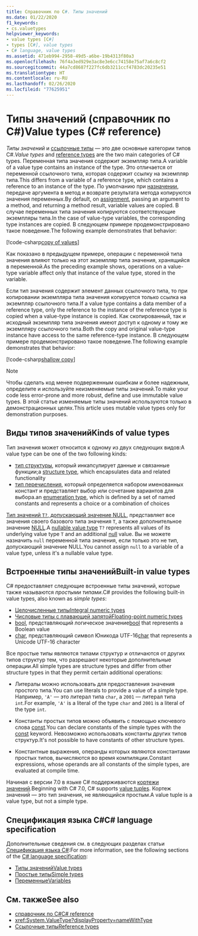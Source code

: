 ```yaml
---
title: Справочник по C#. Типы значений
ms.date: 01/22/2020
f1_keywords:
- cs.valuetypes
helpviewer_keywords:
- value types [C#]
- types [C#], value types
- C# language, value types
ms.assetid: 471eb994-2958-49d5-a6be-19b4313f80a3
ms.openlocfilehash: 76f4a3ed929e3ac8e3e6cc74158e75af7a6c8cf2
ms.sourcegitcommit: 44a7cd8687f227fc6db3211ccf4783dc20235e51
ms.translationtype: HT
ms.contentlocale: ru-RU
ms.lasthandoff: 02/26/2020
ms.locfileid: "77625951"
---
```

# <a name="value-types-c-reference"></a><span data-ttu-id="b5f13-102">Типы значений (справочник по C#)</span><span class="sxs-lookup"><span data-stu-id="b5f13-102">Value types (C# reference)</span></span>

<span data-ttu-id="b5f13-103">*Типы значений* и [ссылочные типы](../keywords/reference-types.md) — это две основные категории типов C#.</span><span class="sxs-lookup"><span data-stu-id="b5f13-103">*Value types* and [reference types](../keywords/reference-types.md) are the two main categories of C# types.</span></span> <span data-ttu-id="b5f13-104">Переменная типа значения содержит экземпляр типа.</span><span class="sxs-lookup"><span data-stu-id="b5f13-104">A variable of a value type contains an instance of the type.</span></span> <span data-ttu-id="b5f13-105">Это отличается от переменной ссылочного типа, которая содержит ссылку на экземпляр типа.</span><span class="sxs-lookup"><span data-stu-id="b5f13-105">This differs from a variable of a reference type, which contains a reference to an instance of the type.</span></span> <span data-ttu-id="b5f13-106">По умолчанию при [назначении](../operators/assignment-operator.md), передаче аргумента в метод и возврате результата метода копируются значения переменных.</span><span class="sxs-lookup"><span data-stu-id="b5f13-106">By default, on [assignment](../operators/assignment-operator.md), passing an argument to a method, and returning a method result, variable values are copied.</span></span> <span data-ttu-id="b5f13-107">В случае переменных типа значения копируются соответствующие экземпляры типа.</span><span class="sxs-lookup"><span data-stu-id="b5f13-107">In the case of value-type variables, the corresponding type instances are copied.</span></span> <span data-ttu-id="b5f13-108">В следующем примере продемонстрировано такое поведение.</span><span class="sxs-lookup"><span data-stu-id="b5f13-108">The following example demonstrates that behavior:</span></span>

[!code-csharp[copy of values](~/samples/csharp/language-reference/builtin-types/ValueTypes.cs#ValueTypeCopied)]

<span data-ttu-id="b5f13-109">Как показано в предыдущем примере, операции с переменной типа значения влияют только на этот экземпляр типа значения, хранящийся в переменной.</span><span class="sxs-lookup"><span data-stu-id="b5f13-109">As the preceding example shows, operations on a value-type variable affect only that instance of the value type, stored in the variable.</span></span>

<span data-ttu-id="b5f13-110">Если тип значения содержит элемент данных ссылочного типа, то при копировании экземпляра типа значения копируется только ссылка на экземпляр ссылочного типа.</span><span class="sxs-lookup"><span data-stu-id="b5f13-110">If a value type contains a data member of a reference type, only the reference to the instance of the reference type is copied when a value-type instance is copied.</span></span> <span data-ttu-id="b5f13-111">Как скопированный, так и исходный экземпляр типа значения имеют доступ к одному и тому же экземпляру ссылочного типа.</span><span class="sxs-lookup"><span data-stu-id="b5f13-111">Both the copy and original value-type instance have access to the same reference-type instance.</span></span> <span data-ttu-id="b5f13-112">В следующем примере продемонстрировано такое поведение.</span><span class="sxs-lookup"><span data-stu-id="b5f13-112">The following example demonstrates that behavior:</span></span>

[!code-csharp[shallow copy](~/samples/csharp/language-reference/builtin-types/ValueTypes.cs#ShallowCopy)]

> [!NOTE]
> <span data-ttu-id="b5f13-113">Чтобы сделать код менее подверженным ошибкам и более надежным, определите и используйте неизменяемые типы значений.</span><span class="sxs-lookup"><span data-stu-id="b5f13-113">To make your code less error-prone and more robust, define and use immutable value types.</span></span> <span data-ttu-id="b5f13-114">В этой статье изменяемые типы значений используются только в демонстрационных целях.</span><span class="sxs-lookup"><span data-stu-id="b5f13-114">This article uses mutable value types only for demonstration purposes.</span></span>

## <a name="kinds-of-value-types"></a><span data-ttu-id="b5f13-115">Виды типов значений</span><span class="sxs-lookup"><span data-stu-id="b5f13-115">Kinds of value types</span></span>

<span data-ttu-id="b5f13-116">Тип значения может относится к одному из двух следующих видов:</span><span class="sxs-lookup"><span data-stu-id="b5f13-116">A value type can be one of the two following kinds:</span></span>

- <span data-ttu-id="b5f13-117">[тип структуры](struct.md), который инкапсулирует данные и связанные функции;</span><span class="sxs-lookup"><span data-stu-id="b5f13-117">a [structure type](struct.md), which encapsulates data and related functionality</span></span>
- <span data-ttu-id="b5f13-118">[тип перечисления](enum.md), который определяется набором именованных констант и представляет выбор или сочетание вариантов для выбора.</span><span class="sxs-lookup"><span data-stu-id="b5f13-118">an [enumeration type](enum.md), which is defined by a set of named constants and represents a choice or a combination of choices</span></span>

<span data-ttu-id="b5f13-119">[Тип значений `T?`, допускающий значение NULL](nullable-value-types.md), представляет все значения своего базового типа значения `T`, а также дополнительное значение [NULL](../keywords/null.md).</span><span class="sxs-lookup"><span data-stu-id="b5f13-119">A [nullable value type](nullable-value-types.md) `T?` represents all values of its underlying value type `T` and an additional [null](../keywords/null.md) value.</span></span> <span data-ttu-id="b5f13-120">Вы не можете назначить `null` переменной типа значения, если только это не тип, допускающий значение NULL.</span><span class="sxs-lookup"><span data-stu-id="b5f13-120">You cannot assign `null` to a variable of a value type, unless it's a nullable value type.</span></span>

## <a name="built-in-value-types"></a><span data-ttu-id="b5f13-121">Встроенные типы значений</span><span class="sxs-lookup"><span data-stu-id="b5f13-121">Built-in value types</span></span>

<span data-ttu-id="b5f13-122">C# предоставляет следующие встроенные типы значений, которые также называются *простыми типами*.</span><span class="sxs-lookup"><span data-stu-id="b5f13-122">C# provides the following built-in value types, also known as *simple types*:</span></span>

- [<span data-ttu-id="b5f13-123">Целочисленные типы</span><span class="sxs-lookup"><span data-stu-id="b5f13-123">Integral numeric types</span></span>](integral-numeric-types.md)
- [<span data-ttu-id="b5f13-124">Числовые типы с плавающей запятой</span><span class="sxs-lookup"><span data-stu-id="b5f13-124">Floating-point numeric types</span></span>](floating-point-numeric-types.md)
- <span data-ttu-id="b5f13-125">[bool](bool.md), представляющий логическое значение</span><span class="sxs-lookup"><span data-stu-id="b5f13-125">[bool](bool.md) that represents a Boolean value</span></span>
- <span data-ttu-id="b5f13-126">[char](char.md), представляющий символ Юникода UTF-16</span><span class="sxs-lookup"><span data-stu-id="b5f13-126">[char](char.md) that represents a Unicode UTF-16 character</span></span>

<span data-ttu-id="b5f13-127">Все простые типы являются типами структур и отличаются от других типов структур тем, что разрешают некоторые дополнительные операции.</span><span class="sxs-lookup"><span data-stu-id="b5f13-127">All simple types are structure types and differ from other structure types in that they permit certain additional operations:</span></span>

- <span data-ttu-id="b5f13-128">Литералы можно использовать для предоставления значения простого типа.</span><span class="sxs-lookup"><span data-stu-id="b5f13-128">You can use literals to provide a value of a simple type.</span></span> <span data-ttu-id="b5f13-129">Например, `'A'` — это литерал типа `char`, а `2001` — литерал типа `int`.</span><span class="sxs-lookup"><span data-stu-id="b5f13-129">For example, `'A'` is a literal of the type `char` and `2001` is a literal of the type `int`.</span></span>

- <span data-ttu-id="b5f13-130">Константы простых типов можно объявить с помощью ключевого слова [const](../keywords/const.md).</span><span class="sxs-lookup"><span data-stu-id="b5f13-130">You can declare constants of the simple types with the [const](../keywords/const.md) keyword.</span></span> <span data-ttu-id="b5f13-131">Невозможно использовать константы других типов структур.</span><span class="sxs-lookup"><span data-stu-id="b5f13-131">It's not possible to have constants of other structure types.</span></span>

- <span data-ttu-id="b5f13-132">Константные выражения, операнды которых являются константами простых типов, вычисляются во время компиляции.</span><span class="sxs-lookup"><span data-stu-id="b5f13-132">Constant expressions, whose operands are all constants of the simple types, are evaluated at compile time.</span></span>

<span data-ttu-id="b5f13-133">Начиная с версии 7.0 в языке C# поддерживаются [кортежи значений](../../tuples.md).</span><span class="sxs-lookup"><span data-stu-id="b5f13-133">Beginning with C# 7.0, C# supports [value tuples](../../tuples.md).</span></span> <span data-ttu-id="b5f13-134">Кортеж значений — это тип значения, не являющийся простым.</span><span class="sxs-lookup"><span data-stu-id="b5f13-134">A value tuple is a value type, but not a simple type.</span></span>

## <a name="c-language-specification"></a><span data-ttu-id="b5f13-135">Спецификация языка C#</span><span class="sxs-lookup"><span data-stu-id="b5f13-135">C# language specification</span></span>

<span data-ttu-id="b5f13-136">Дополнительные сведения см. в следующих разделах статьи [Спецификация языка C#](~/_csharplang/spec/introduction.md):</span><span class="sxs-lookup"><span data-stu-id="b5f13-136">For more information, see the following sections of the [C# language specification](~/_csharplang/spec/introduction.md):</span></span>

- [<span data-ttu-id="b5f13-137">Типы значений</span><span class="sxs-lookup"><span data-stu-id="b5f13-137">Value types</span></span>](~/_csharplang/spec/types.md#value-types)
- [<span data-ttu-id="b5f13-138">Простые типы</span><span class="sxs-lookup"><span data-stu-id="b5f13-138">Simple types</span></span>](~/_csharplang/spec/types.md#simple-types)
- [<span data-ttu-id="b5f13-139">Переменные</span><span class="sxs-lookup"><span data-stu-id="b5f13-139">Variables</span></span>](~/_csharplang/spec/variables.md)

## <a name="see-also"></a><span data-ttu-id="b5f13-140">См. также</span><span class="sxs-lookup"><span data-stu-id="b5f13-140">See also</span></span>

- [<span data-ttu-id="b5f13-141">справочник по C#</span><span class="sxs-lookup"><span data-stu-id="b5f13-141">C# reference</span></span>](../index.md)
- <xref:System.ValueType?displayProperty=nameWithType>
- [<span data-ttu-id="b5f13-142">Ссылочные типы</span><span class="sxs-lookup"><span data-stu-id="b5f13-142">Reference types</span></span>](../keywords/reference-types.md)
